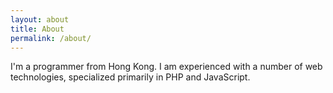 ```yaml
---
layout: about
title: About
permalink: /about/
---
```


I'm a programmer from Hong Kong. I am experienced  with a number of web technologies, specialized primarily in PHP and JavaScript.
